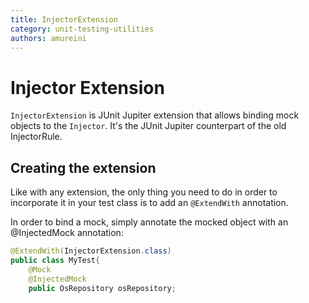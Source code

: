 ```yaml
---
title: InjectorExtension
category: unit-testing-utilities
authors: amureini
---
```


# Injector Extension

`InjectorExtension` is JUnit Jupiter extension that allows binding
mock objects to the `Injector`.
It's the JUnit Jupiter counterpart of the old InjectorRule.

## Creating the extension

Like with any extension, the only thing you need to do in order to
incorporate it in your test class is to add an `@ExtendWith` annotation.

In order to bind a mock, simply annotate the mocked object with an
@InjectedMock annotation:

```java
@ExtendWith(InjectorExtension.class)
public class MyTest{
    @Mock
    @InjectedMock
    public OsRepository osRepository;
```
